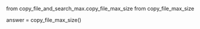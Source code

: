 from copy_file_and_search_max.copy_file_max_size from copy_file_max_size

answer = copy_file_max_size()

